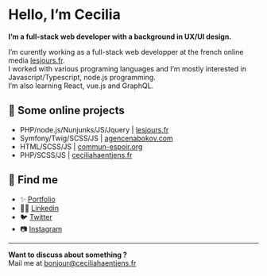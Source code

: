 # Hello, I’m Cecilia

**I’m a full-stack web developer with a background in UX/UI design.**

I’m curently working as a full-stack web developper at the french online media [lesjours.fr](https://lesjours.fr).<br>
I worked with various programing languages and I’m mostly interested in Javascript/Typescript, node.js programming.<br>
I’m also learning React, vue.js and GraphQL.

## 👀 Some online projects

- PHP/node.js/Nunjunks/JS/Jquery | [lesjours.fr](https://lesjours.fr)
- Symfony/Twig/SCSS/JS | [agencenabokov.com](https://agencenabokov.com/)
- HTML/SCSS/JS | [commun-espoir.org](http://commun-espoir.org/)
- PHP/SCSS/JS | [ceciliahaentjens.fr](https://ceciliahentjens.fr/)

## 💌 Find me

- ✨ [Portfolio](https://ceciliahentjens.fr/)
- 👩‍💻 [Linkedin](https://www.linkedin.com/in/cecilia-haentjens/)
- 🐦 [Twitter](https://twitter.com/ceciliahntjens)
- 📷 [Instagram](https://www.instagram.com/ceciliahaentjens/)

---

**Want to discuss about something ?**<br>
Mail me at [bonjour@ceciliahaentjens.fr](mailto:bonjour@ceciliahaentjens.fr)
